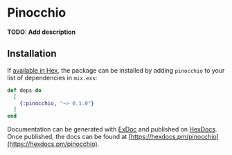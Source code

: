 # Pinocchio

**TODO: Add description**

## Installation

If [available in Hex](https://hex.pm/docs/publish), the package can be installed
by adding `pinocchio` to your list of dependencies in `mix.exs`:

```elixir
def deps do
  [
    {:pinocchio, "~> 0.1.0"}
  ]
end
```

Documentation can be generated with [ExDoc](https://github.com/elixir-lang/ex_doc)
and published on [HexDocs](https://hexdocs.pm). Once published, the docs can
be found at [https://hexdocs.pm/pinocchio](https://hexdocs.pm/pinocchio).


